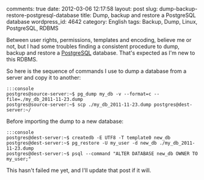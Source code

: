 comments: true
date: 2012-03-06 12:17:58
layout: post
slug: dump-backup-restore-postgresql-database
title: Dump, backup and restore a PostgreSQL database
wordpress_id: 4642
category: English
tags: Backup, Dump, Linux, PostgreSQL, RDBMS

Between user rights, permissions, templates and encoding, believe me or not, but I had some troubles finding a consistent procedure to dump, backup and restore a [PostgreSQL](http://www.postgresql.org/) database. That's expected as I'm new to this RDBMS.

So here is the sequence of commands I use to dump a database from a server and copy it to another:

    :::console
    postgres@source-server:~$ pg_dump my_db -v --format=c --file=./my_db_2011-11-23.dump
    postgres@source-server:~$ scp ./my_db_2011-11-23.dump postgres@dest-server:~/

Before importing the dump to a new database:

    :::console
    postgres@dest-server:~$ createdb -E UTF8 -T template0 new_db
    postgres@dest-server:~$ pg_restore -U my_user -d new_db ./my_db_2011-11-23.dump
    postgres@dest-server:~$ psql --command "ALTER DATABASE new_db OWNER TO my_user;"

This hasn't failed me yet, and I'll update that post if it will.
